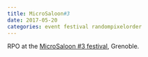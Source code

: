 ```yaml
---
title: MicroSaloon#3
date: 2017-05-20
categories: event festival randompixelorder
---
```

RPO at the <a href="https://www.facebook.com/events/285425801873546/" target="_blank">MicroSaloon #3 festival</a>, Grenoble.